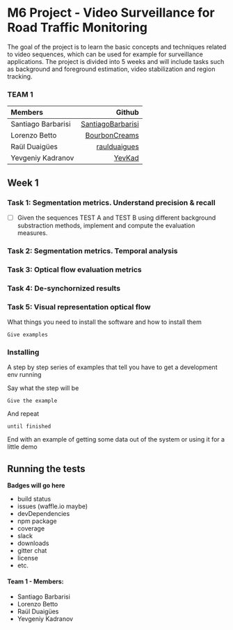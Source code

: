 # M6 Project - Video Surveillance for Road Traffic Monitoring

The goal of the project is to learn the basic concepts and techniques related to video sequences, which can be used for example for surveillance applications. The project is divided into 5 weeks and will include tasks such as background and foreground estimation, video stabilization and region tracking.

### **TEAM 1**

| Members     | Github |
| :---      | ---:       |
| Santiago Barbarisi |[SantiagoBarbarisi](https://github.com/SantiagoBarbarisi)|
| Lorenzo Betto |[BourbonCreams](https://github.com/BourbonCreams)|
| Raül Duaigües |[raulduaigues](https://github.com/raulduaigues)|
| Yevgeniy Kadranov|[YevKad](https://github.com/YevKad)|

## Week 1



### Task 1: Segmentation metrics. Understand precision & recall
- [ ] Given the sequences TEST A and TEST B using different background substraction methods, implement and compute the evaluation measures.



### Task 2: Segmentation metrics. Temporal analysis


### Task 3: Optical flow evaluation metrics


### Task 4: De-synchornized results


### Task 5: Visual representation optical flow



What things you need to install the software and how to install them

```
Give examples
```

### Installing

A step by step series of examples that tell you have to get a development env running

Say what the step will be

```
Give the example
```

And repeat

```
until finished
```

End with an example of getting some data out of the system or using it for a little demo

## Running the tests

**Badges will go here**

- build status
- issues (waffle.io maybe)
- devDependencies
- npm package
- coverage
- slack
- downloads
- gitter chat
- license
- etc.

#### Team 1 - Members:

<ul>
<li>Santiago Barbarisi</li>

<li>Lorenzo Betto</li>

<li>Raül Duaigües</li>

<li>Yevgeniy Kadranov</li>
</ul>

